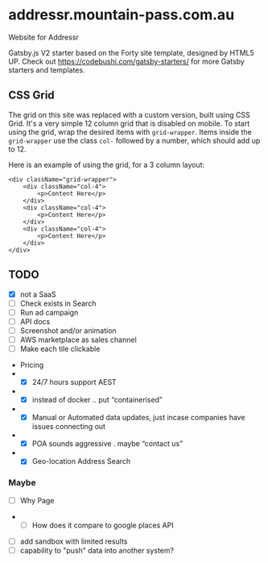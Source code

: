 # addressr.mountain-pass.com.au

Website for Addressr

Gatsby.js V2 starter based on the Forty site template, designed by HTML5 UP. Check out https://codebushi.com/gatsby-starters/ for more Gatsby starters and templates.

## CSS Grid

The grid on this site was replaced with a custom version, built using CSS Grid. It's a very simple 12 column grid that is disabled on mobile. To start using the grid, wrap the desired items with `grid-wrapper`. Items inside the `grid-wrapper` use the class `col-` followed by a number, which should add up to 12.

Here is an example of using the grid, for a 3 column layout:

```
<div className="grid-wrapper">
    <div className="col-4">
        <p>Content Here</p>
    </div>
    <div className="col-4">
        <p>Content Here</p>
    </div>
    <div className="col-4">
        <p>Content Here</p>
    </div>
</div>
```

## TODO

- [x] not a SaaS
- [ ] Check exists in Search
- [ ] Run ad campaign
- [ ] API docs
- [ ] Screenshot and/or animation
- [ ] AWS marketplace as sales channel
- [ ] Make each tile clickable
- Pricing
- - [x] 24/7 hours support AEST
- - [x] instead of docker .. put “containerised”
- - [x] Manual or Automated data updates, just incase companies have issues connecting out
- - [x] POA sounds aggressive . maybe “contact us”
- - [x] Geo-location Address Search

### Maybe

- [ ] Why Page
- - [ ] How does it compare to google places API
- [ ] add sandbox with limited results
- [ ] capability to "push" data into another system?
